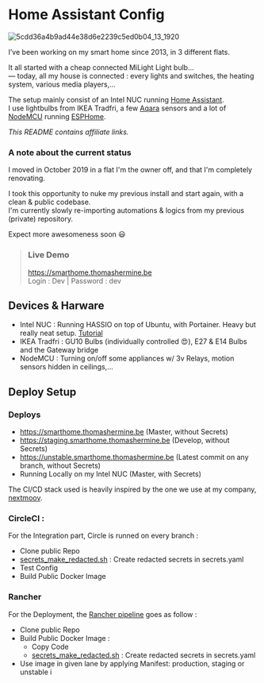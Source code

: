 # Home Assistant Config 

![5cdd36a4b9ad44e38d6e2239c5ed0b04_13_1920](https://user-images.githubusercontent.com/4315469/110234559-69c87c00-7f2b-11eb-8c5f-2d506cd05d8c.jpg)

I’ve been working on my smart home since 2013, in 3 different flats.

It all started with a cheap connected MiLight Light bulb... \
— today, all my house is connected : every lights and switches, the heating system, various media players,...

The setup mainly consist of an Intel NUC running [Home Assistant](http://homeassistant.io/). \
I use lightbulbs from IKEA Tradfri, a few [Aqara](https://amzn.to/34WmDL9) sensors and a lot of [NodeMCU](https://amzn.to/34ZesO6) running [ESPHome](https://esphome.io/). 

_This README contains affiliate links._

### A note about the current status

I moved in October 2019 in a flat I'm the owner off, and that I'm completely renovating.

I took this opportunity to nuke my previous install and start again, with a clean & public codebase. \
I'm currently slowly re-importing automations & logics from my previous (private) repository.

Expect more awesomeness soon 😃

> ### Live Demo
> https://smarthome.thomashermine.be \
> Login : Dev | Password : dev


## Devices & Harware

- Intel NUC : Running HASSIO on top of Ubuntu, with Portainer. Heavy but really neat setup. [Tutorial](https://www.smarthomebeginner.com/install-hass-io-on-docker-linux/#Install_HASSio_on_Docker)
- IKEA Tradfri : GU10 Bulbs (individually controlled 😍), E27 & E14 Bulbs and the Gateway bridge
- NodeMCU : Turning on/off some appliances w/ 3v Relays, motion sensors hidden in ceilings,...


## Deploy Setup

### Deploys

- https://smarthome.thomashermine.be (Master, without Secrets)
- https://staging.smarthome.thomashermine.be (Develop, without Secrets)
- https://unstable.smarthome.thomashermine.be (Latest commit on any branch, without Secrets)
- Running Locally on my Intel NUC (Master, with Secrets)

The CI/CD stack used is heavily inspired by the one we use at my company, [nextmoov](https://github.com/nextmov/nextmoov).

### CircleCI :

For the Integration part, Circle is runned on every branch : 

- Clone public Repo
- [secrets_make_redacted.sh](https://github.com/thomashermine/home-assistant-config/blob/master/secrets_make_redacted.sh) : Create redacted secrets in secrets.yaml
- Test Config
- Build Public Docker Image

### Rancher 

For the Deployment, the [Rancher pipeline](https://github.com/thomashermine/home-assistant-config/blob/master/.rancher-pipeline.yaml) goes as follow : 

- Clone public Repo
- Build Public Docker Image : 
  - Copy Code
  - [secrets_make_redacted.sh](https://github.com/thomashermine/home-assistant-config/blob/master/secrets_make_redacted.sh) : Create redacted secrets in secrets.yaml
- Use image in given lane by applying Manifest: production, staging or unstable i

